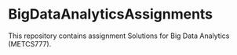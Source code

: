 # BigDataAnalyticsAssignments
This repository contains assignment Solutions for Big Data Analytics (METCS777).
